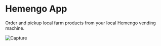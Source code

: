 # Hemengo App
Order and pickup local farm products from your local Hemengo vending machine.

![Capture](demo/hemengo-distrib.gif)
